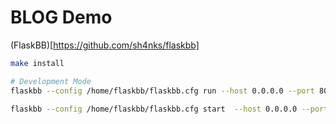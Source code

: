 # BLOG Demo



(FlaskBB)[https://github.com/sh4nks/flaskbb]


```bash
make install 

# Development Mode
flaskbb --config /home/flaskbb/flaskbb.cfg run --host 0.0.0.0 --port 8080

flaskbb --config /home/flaskbb/flaskbb.cfg start  --host 0.0.0.0 --port 8080
```
